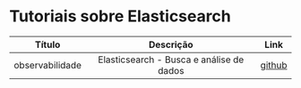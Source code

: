 # Tutoriais sobre Elasticsearch

Título | Descrição | Link
:----------: | :----------: | :----------:
observabilidade | Elasticsearch - Busca e análise de dados | [github](https://github.com/liliannss/observabilidade#elasticsearch)

